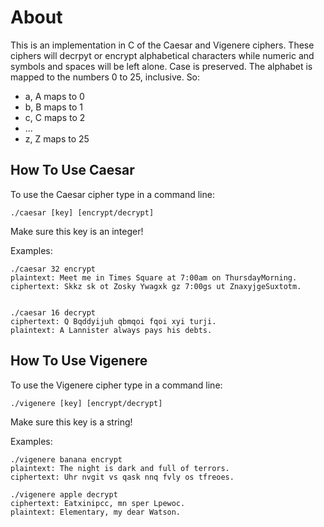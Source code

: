 <h1>About</h1>
This is an implementation in C of the Caesar and Vigenere ciphers.
These ciphers will decrpyt or encrypt alphabetical characters
while numeric and symbols and spaces will be left alone. Case is preserved.
The alphabet is mapped to the numbers 0 to 25, inclusive.
So:
<ul>
    <li>a, A maps to 0 </li>
    <li>b, B maps to 1 </li>
    <li>c, C maps to 2 </li>
    <li> ... </li>
    <li>z, Z maps to 25 </li>
</ul>


<h2> How To Use Caesar </h2>

To use the Caesar cipher type in a command line:

    ./caesar [key] [encrypt/decrypt]
    
Make sure this key is an integer!

Examples:

    ./caesar 32 encrypt
    plaintext: Meet me in Times Square at 7:00am on ThursdayMorning.
    ciphertext: Skkz sk ot Zosky Ywagxk gz 7:00gs ut ZnaxyjgeSuxtotm.


    ./caesar 16 decrypt
    ciphertext: Q Bqddyijuh qbmqoi fqoi xyi turji.
    plaintext: A Lannister always pays his debts.

<h2> How To Use Vigenere </h2>
To use the Vigenere cipher type in a command line:

    ./vigenere [key] [encrypt/decrypt]
    
Make sure this key is a string!

Examples:

    ./vigenere banana encrypt
    plaintext: The night is dark and full of terrors.
    ciphertext: Uhr nvgit vs qask nnq fvly os tfreoes.

    ./vigenere apple decrypt
    ciphertext: Eatxinipcc, mn sper Lpewoc.
    plaintext: Elementary, my dear Watson.
